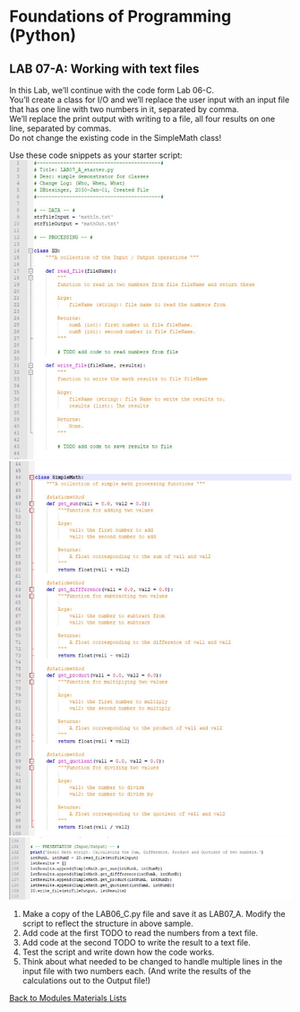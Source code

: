 # Foundations of Programming (Python)  

## LAB 07-A: Working with text files    

In this Lab, we’ll continue with the code form Lab 06-C.  
You’ll create a class for I/O and we’ll replace the user input with an input file that has one line with two numbers in it, separated by comma.   
We’ll replace the print output with writing to a file, all four results on one line, separated by commas.  
Do not change the existing code in the SimpleMath class!  

Use these code snippets as your starter script:  
![alt text](images/LAB07_A1.JPG "LAB07_A starter part 1")   
![alt text](images/LAB07_A2.JPG "LAB07_A starter part 2")   
![alt text](images/LAB07_A3.JPG "LAB07_A starter part 3")   

1.	Make a copy of the LAB06_C.py file and save it as LAB07_A. Modify the script to reflect the structure in above sample.  
2.	Add code at the first TODO to read the numbers from a text file.  
3.	Add code at the second TODO to write the result to a text file.  
4.	Test the script and write down how the code works.  
5.	Think about what needed to be changed to handle multiple lines in the input file with two numbers each. (And write the results of the calculations out to the Output file!)  

[Back to Modules Materials Lists](../Modules.md#module-07-materials-list)  
